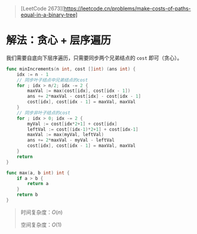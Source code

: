 > [LeetCode 2673][https://leetcode.cn/problems/make-costs-of-paths-equal-in-a-binary-tree]

# 解法：贪心 + 层序遍历

我们需要自底向下层序遍历，只需要同步两个兄弟结点的 `cost` 即可（贪心）。

```go
func minIncrements(n int, cost []int) (ans int) {
    idx := n - 1
    // 同步叶子结点中兄弟结点的cost
    for ; idx > n/2; idx -= 2 {
        maxVal := max(cost[idx], cost[idx - 1])
        ans += 2*maxVal - cost[idx] - cost[idx - 1]
        cost[idx], cost[idx - 1] = maxVal, maxVal
    }
    // 同步非叶子结点的cost
    for ; idx > 0; idx -= 2 {
        myVal := cost[idx*2+1] + cost[idx]
        leftVal := cost[(idx-1)*2+1] + cost[idx-1]
        maxVal := max(myVal, leftVal)
        ans += 2*maxVal - myVal - leftVal
        cost[idx], cost[idx - 1] = maxVal, maxVal
    }
    return
}

func max(a, b int) int {
    if a > b {
        return a
    }
    return b
}
```

> 时间复杂度：$O(n)$
>
> 空间复杂度：$O(1)$